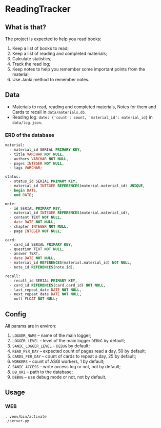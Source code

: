 # ReadingTracker


## What is that?
The project is expected to help you read books:
1. Keep a list of books to read;
2. Keep a list of reading and completed materials;
3. Calculate statistics;
4. Track the read log;
4. Keep notes to help you remember some important points from the material;
5. Use Janki method to remember notes.


## Data
* Materials to read, reading and completed materials, Notes for them and Cards to recall in `data/materials.db`.
* Reading log: `date: {'count': count, 'material_id': material_id}` in `data/log.json`.

### ERD of the database
```sql
material:
  - material_id SERIAL PRIMARY KEY,
  - title VARCHAR NOT NULL,
  - authors VARCHAR NOT NULL,
  - pages INTEGER NOT NULL,
  - tags VARCHAR;

status:
  - status_id SERIAL PRIMARY KEY,
  - material_id INTEGER REFERENCES(material.material_id) UNIQUE,
  - begin DATE,
  - end DATE;

note:
  - id SERIAL PRIMARY KEY,
  - material_id INTEGER REFERENCES(material.material_id),
  - content TEXT NOT NULL,
  - date DATE NOT NULL,
  - chapter INTEGER NOT NULL,
  - page INTEGER NOT NULL;

card:
  - card_id SERIAL PRIMARY KEY,
  - question TEXT NOT NULL,
  - answer TEXT,
  - date DATE NOT NULL,
  - material_id REFERENCES(material.material_id) NOT NULL,
  - note_id REFERENCES(note.id);

recall:
  - recall_id SERIAL PRIMARY KEY,
  - card_id REFERENCES(card.card_id) NOT NULL,
  - last_repeat_date DATE NOT NULL,
  - next_repeat_date DATE NOT NULL,
  - mult FLOAT NOT NULL;
```

## Config
All params are in environ:
1. `LOGGER_NAME` – name of the main logger;
2. `LOGGER_LEVEL` – level of the main logger `DEBUG` by default;
3. `SANIC_LOGGER_LEVEL` – `DEBUG` by default;
4. `READ_PER_DAY` – expected count of pages read a day, 50 by default;
5. `CARDS_PER_DAY` – count of cards to repeat a day, 25 by default;
6. `WORKERS` – count of ASGI workers, 1 by default;
7. `SANIC_ACCESS` – write access log or not, not by default;
8. `DB_URI` – path to the database;
9. `DEBUG` – use debug mode or not, not by default.


## Usage
### WEB
```shell
. venv/bin/activate
./server.py
```
